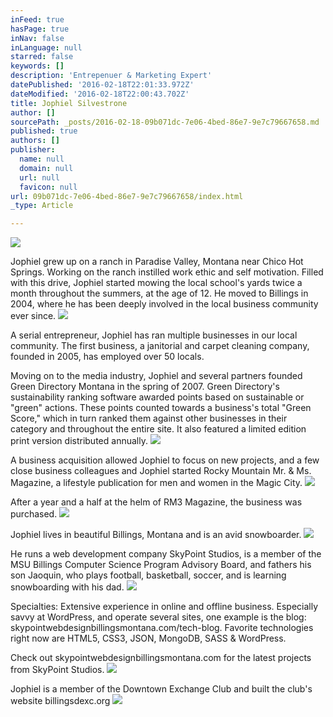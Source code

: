 ```yaml
---
inFeed: true
hasPage: true
inNav: false
inLanguage: null
starred: false
keywords: []
description: 'Entrepenuer & Marketing Expert'
datePublished: '2016-02-18T22:01:33.972Z'
dateModified: '2016-02-18T22:00:43.702Z'
title: Jophiel Silvestrone
author: []
sourcePath: _posts/2016-02-18-09b071dc-7e06-4bed-86e7-9e7c79667658.md
published: true
authors: []
publisher:
  name: null
  domain: null
  url: null
  favicon: null
url: 09b071dc-7e06-4bed-86e7-9e7c79667658/index.html
_type: Article

---
```

![](https://the-grid-user-content.s3-us-west-2.amazonaws.com/40e137b5-04aa-4ff2-a7c9-c4d37923bd84.jpg)

Jophiel grew up on a ranch in Paradise Valley, Montana near Chico Hot Springs. Working on the ranch instilled work ethic and self motivation. Filled with this drive, Jophiel started mowing the local school's yards twice a month throughout the summers, at the age of 12\.
He moved to Billings in 2004, where he has been deeply involved in the local business community ever since. ![](https://the-grid-user-content.s3-us-west-2.amazonaws.com/9f13ecd1-51c6-4117-829c-527dabcf1b07.jpg)

A serial entrepreneur, Jophiel has ran multiple businesses in our local community. The first business, a janitorial and carpet cleaning company, founded in 2005, has employed over 50 locals. 

Moving on to the media industry, Jophiel and several partners founded Green Directory Montana in the spring of 2007\. Green Directory's sustainability ranking software awarded points based on sustainable or "green" actions. These points counted towards a business's total "Green Score," which in turn ranked them against other businesses in their category and throughout the entire site. It also featured a limited edition print version distributed annually. ![](https://the-grid-user-content.s3-us-west-2.amazonaws.com/0890605f-77f8-4423-a679-ec390b90eda5.jpg)

A business acquisition allowed Jophiel to focus on new projects, and a few close business colleagues and Jophiel started Rocky Mountain Mr. & Ms. Magazine, a lifestyle publication for men and women in the Magic City. ![](https://the-grid-user-content.s3-us-west-2.amazonaws.com/d2f8e816-f26f-46b5-b7fe-0b44e410b177.jpg)

After a year and a half at the helm of RM3 Magazine, the business was purchased. ![](https://the-grid-user-content.s3-us-west-2.amazonaws.com/71b1c459-c161-46a5-9462-63f8f21ab044.jpg)

Jophiel lives in beautiful Billings, Montana and is an avid snowboarder.
![](https://the-grid-user-content.s3-us-west-2.amazonaws.com/90fb592e-fadb-454c-970d-fe0d2e55724e.jpg)

He runs a web development company SkyPoint Studios, is a member of the MSU Billings Computer Science Program Advisory Board, and fathers his son Jaoquin, who plays football, basketball, soccer, and is learning snowboarding with his dad. ![](https://the-grid-user-content.s3-us-west-2.amazonaws.com/da15effe-1051-47d9-9411-871117a62bcb.jpg)

Specialties: Extensive experience in online and offline business. Especially savvy at WordPress, and operate several sites, one example is the blog: skypointwebdesignbillingsmontana.com/tech-blog. Favorite technologies right now are HTML5, CSS3, JSON, MongoDB, SASS & WordPress. 

Check out skypointwebdesignbillingsmontana.com for the latest projects from SkyPoint Studios.
![](https://the-grid-user-content.s3-us-west-2.amazonaws.com/9d0f85f1-1c83-4853-84e1-c5e0c66bbec5.jpg)

Jophiel is a member of the Downtown Exchange Club and built the club's website billingsdexc.org
![](https://the-grid-user-content.s3-us-west-2.amazonaws.com/1a1cf0dd-332e-4003-ae10-4438ff8196ad.jpg)